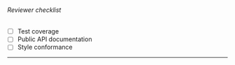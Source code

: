 ###### Reviewer checklist

- [ ] Test coverage
- [ ] Public API documentation
- [ ] Style conformance

---

